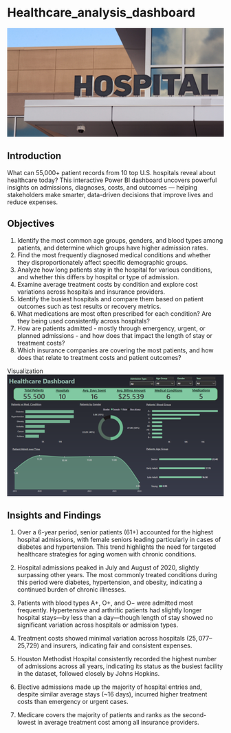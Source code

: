 # Healthcare_analysis_dashboard

![](https://github.com/FunsoJay/Healthcare_analysis_dashboard/blob/main/HealthCare1.png)

## Introduction
What can 55,000+ patient records from 10 top U.S. hospitals reveal about healthcare today?
This interactive Power BI dashboard uncovers powerful insights on admissions, diagnoses, costs, and outcomes — helping stakeholders make smarter, data-driven decisions that improve lives and reduce expenses.

## Objectives
1. Identify the most common age groups, genders, and blood types among patients, and determine which groups have higher admission rates.
2. Find the most frequently diagnosed medical conditions and whether they disproportionately affect specific demographic groups.
3. Analyze how long patients stay in the hospital for various conditions, and whether this differs by hospital or type of admission.
4. Examine average treatment costs by condition and explore cost variations across hospitals and insurance providers.
5. Identify the busiest hospitals and compare them based on patient outcomes such as test results or recovery metrics.
6.	What medications are most often prescribed for each condition? Are they being used consistently across hospitals?
7.	How are patients admitted - mostly through emergency, urgent, or planned admissions - and how does that impact the length of stay or treatment costs?
8.	Which insurance companies are covering the most patients, and how does that relate to treatment costs and patient outcomes?

Visualization
![](https://github.com/FunsoJay/Healthcare_analysis_dashboard/blob/main/Healthcare%20Dashboard.png)
## Insights and Findings
1. Over a 6-year period, senior patients (61+) accounted for the highest hospital admissions, with female seniors leading particularly in cases of diabetes and hypertension. This trend highlights the need for targeted healthcare strategies for aging women with chronic conditions.

2. Hospital admissions peaked in July and August of 2020, slightly surpassing other years. The most commonly treated conditions during this period were diabetes, hypertension, and obesity, indicating a continued burden of chronic illnesses.

3. Patients with blood types A+, O+, and O− were admitted most frequently. Hypertensive and arthritic patients had slightly longer hospital stays—by less than a day—though length of stay showed no significant variation across hospitals or admission types.

4. Treatment costs showed minimal variation across hospitals ($25,077–$25,729) and insurers, indicating fair and consistent expenses.

5. Houston Methodist Hospital consistently recorded the highest number of admissions across all years, indicating its status as the busiest facility in the dataset, followed closely by Johns Hopkins.

6. Elective admissions made up the majority of hospital entries and, despite similar average stays (~16 days), incurred higher treatment costs than emergency or urgent cases.

7. Medicare covers the majority of patients and ranks as the second-lowest in average treatment cost among all insurance providers.

